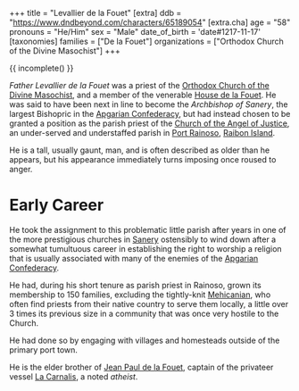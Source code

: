+++
title = "Levallier de la Fouet"
[extra]
ddb = "https://www.dndbeyond.com/characters/65189054"
[extra.cha]
age = "58"
pronouns = "He/Him"
sex = "Male"
date_of_birth = 'date#1217-11-17'
[taxonomies]
families = ["De la Fouet"]
organizations = ["Orthodox Church of the Divine Masochist"]
+++

{{ incomplete() }}

_Father Levallier de la Fouet_ was a priest of the [Orthodox Church of the Divine Masochist](@/religions/orthodox-divine-masochist.md), and a member of the venerable [House de la Fouet](@/families/de-la-fouet.md). He was said to have been next in line to become the _Archbishop of Sanery_, the largest
Bishopric in the [Apgarian Confederacy](@/locations/apgar.md), but had instead chosen to be granted a position as the parish priest of the [Church of the Angel of Justice](@/locations/church-of-the-angel-of-justice.md), an under-served and understaffed parish in [Port Rainoso](@/locations/port-rainoso.md), [Raibon Island](@/locations/raibon-island.md).

He is a tall, usually gaunt, man, and is often described as older than he appears, 
but his appearance immediately turns imposing once roused to anger.
# Early Career
He took the assignment to this problematic little parish after years in one of the more prestigious churches in [Sanery](@/locations/sanery.md) ostensibly to wind down after a somewhat tumultuous career in establishing the right to worship a religion that is usually associated with many of the enemies of the [Apgarian Confederacy](@/locations/apgar.md).

He had, during his short tenure as parish priest in Rainoso, grown its membership to 150 families, excluding the tightly-knit [Mehicanian](@/ethnicities/mehicanian.md), who often find priests from their native country to serve them locally, a little over 3 times its previous size in a community that was once very hostile to the Church. 

He had done so by engaging with villages and homesteads outside of the primary port town.

He is the elder brother of [Jean Paul de la Fouet](@/characters/jean-paul-de-la-fouet.md), captain of the privateer vessel [La Carnalis](@/organizations/la-carnalis.md), a noted *atheist*.
